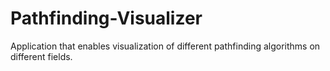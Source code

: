 # Pathfinding-Visualizer
Application that enables visualization of different pathfinding algorithms on different fields.
